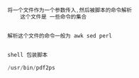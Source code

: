 
```c
将一个文件作为一个参数传入,然后被脚本的命令解析
	这个文件是 一些命令的集合	


解析这个文件的命令一般为 awk sed perl

```

```c

shell 包装脚本

/usr/bin/pdf2ps

```
